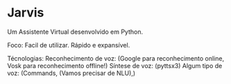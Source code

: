# Jarvis

Um Assistente Virtual desenvolvido em Python.

Foco:
    Facil de utilizar.
    Rápido e expansível.

Técnologias:
    Reconhecimento de voz: (Google para reconhecimento online, Vosk para reconhecimento offline!)
    Síntese de voz: (pyttsx3)
    Algum tipo de voz: (Commands, (Vamos precisar de NLU),)
